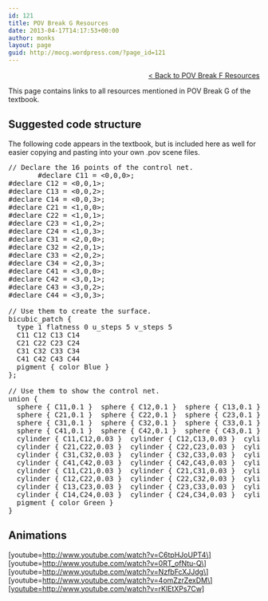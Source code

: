 ```yaml
---
id: 121
title: POV Break G Resources
date: 2013-04-17T14:17:53+00:00
author: monks
layout: page
guid: http://mocg.wordpress.com/?page_id=121
---
```

<p style="text-align:right;">
  <a title="POV Break F Resources" href="http://mocg.wordpress.com/pov-break-f-resources/">< Back to POV Break F Resources</a>
</p>

This page contains links to all resources mentioned in POV Break G of the textbook.

## Suggested code structure

The following code appears in the textbook, but is included here as well for easier copying and pasting into your own .pov scene files.

<pre>// Declare the 16 points of the control net.
￼￼￼￼￼￼￼#declare C11 = &lt;0,0,0&gt;;
#declare C12 = &lt;0,0,1&gt;;
#declare C13 = &lt;0,0,2&gt;;
#declare C14 = &lt;0,0,3&gt;;
#declare C21 = &lt;1,0,0&gt;;
#declare C22 = &lt;1,0,1&gt;;
#declare C23 = &lt;1,0,2&gt;;
#declare C24 = &lt;1,0,3&gt;;
#declare C31 = &lt;2,0,0&gt;;
#declare C32 = &lt;2,0,1&gt;;
#declare C33 = &lt;2,0,2&gt;;
#declare C34 = &lt;2,0,3&gt;;
#declare C41 = &lt;3,0,0&gt;;
#declare C42 = &lt;3,0,1&gt;;
#declare C43 = &lt;3,0,2&gt;;
#declare C44 = &lt;3,0,3&gt;;

// Use them to create the surface.
bicubic_patch {
  type 1 flatness 0 u_steps 5 v_steps 5
  C11 C12 C13 C14
  C21 C22 C23 C24
  C31 C32 C33 C34
  C41 C42 C43 C44
  pigment { color Blue }
};

// Use them to show the control net.
union {
  sphere { C11,0.1 }  sphere { C12,0.1 }  sphere { C13,0.1 }  sphere { C14,0.1 }
  sphere { C21,0.1 }  sphere { C22,0.1 }  sphere { C23,0.1 }  sphere { C24,0.1 }
  sphere { C31,0.1 }  sphere { C32,0.1 }  sphere { C33,0.1 }  sphere { C34,0.1 }
  sphere { C41,0.1 }  sphere { C42,0.1 }  sphere { C43,0.1 }  sphere { C44,0.1 }
  cylinder { C11,C12,0.03 }  cylinder { C12,C13,0.03 }  cylinder { C13,C14,0.03 }
  cylinder { C21,C22,0.03 }  cylinder { C22,C23,0.03 }  cylinder { C23,C24,0.03 }
  cylinder { C31,C32,0.03 }  cylinder { C32,C33,0.03 }  cylinder { C33,C34,0.03 }
  cylinder { C41,C42,0.03 }  cylinder { C42,C43,0.03 }  cylinder { C43,C44,0.03 }
  cylinder { C11,C21,0.03 }  cylinder { C21,C31,0.03 }  cylinder { C31,C41,0.03 }
  cylinder { C12,C22,0.03 }  cylinder { C22,C32,0.03 }  cylinder { C32,C42,0.03 }
  cylinder { C13,C23,0.03 }  cylinder { C23,C33,0.03 }  cylinder { C33,C43,0.03 }
  cylinder { C14,C24,0.03 }  cylinder { C24,C34,0.03 }  cylinder { C34,C44,0.03 }
  pigment { color Green }
}</pre>

## Animations

\[youtube=http://www.youtube.com/watch?v=C6tpHJoUPT4\] \[youtube=http://www.youtube.com/watch?v=0RT_ofNtu-Q\] \[youtube=http://www.youtube.com/watch?v=NzfbFcXJJdg\] \[youtube=http://www.youtube.com/watch?v=4omZzrZexDM\][youtube=http://www.youtube.com/watch?v=rKlEtXPs7Cw]